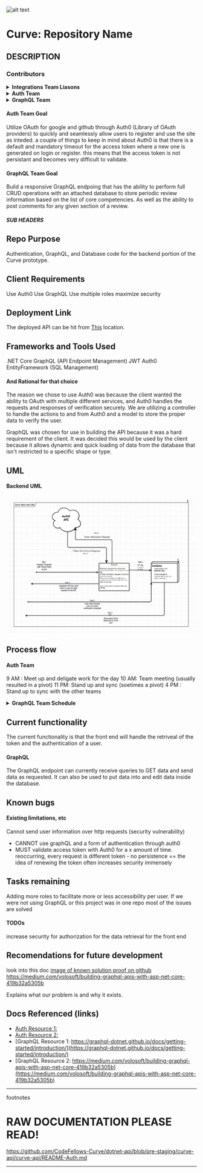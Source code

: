 <br>

![alt text](https://github.com/CodeFellows-Curve/project-resources/blob/master/assets/logoSnip.JPG)
# Curve: Repository Name

## DESCRIPTION

### Contributors
<details>
  <summary><b>Integrations Team Liasons</b></summary>
  <ul>
    <li>Jason Burns, Auth Liason (https://github.com/jasonb315)</li>
    <li>Andrew Curtis, GraphQL Liason (https://github.com/amjcurtis)</li>
  </ul>
</details>
<details>
  <summary><b>Auth Team</b></summary>
  <ul>
    <li>Tanner Percival, Lead Developer (https://github.com/Tanner253)</li>
    <li>Andrew Roska, Developer (https://github.com/Roketsu86)</li>
    <li>Ben Taylor, Developer (https://github.com/BenSTay)</li>
  </ul>
</details>
<details>
  <summary><b>GraphQL Team</b></summary>
  <ul>
    <li>Daniel Logerstedt, Lead Developer (https://github.com/daniellogerstedt)</li>
    <li>Ian Gifford, Developer (https://github.com/IanGifford261)</li>
    <li>Michael Kelly, Developer (https://github.com/Michael-S-Kelly)</li>
    <li>Christopher Morton, Developer (https://github.com/cmorto02)</li>
  </ul>
</details>

#### Auth Team Goal
Utilize OAuth for google and github through Auth0 (Library of OAuth providers) to quickly and seamlessly allow users to register and use the site as inteded. a couple of things to keep in mind about Auth0 is that there is a default and mandatory 
timeout for the access token where a new one is generated on login or register. this means that the access token is not persistant and becomes very difficult to validate.

#### GraphQL Team Goal
Build a responsive GraphQL endpoing that has the ability to perform full CRUD operations with an attached database to store periodic review information based on the list of core competencies. As well as the ability to post comments for any given section of a review.


##### SUB HEADERS


## Repo Purpose

Authentication, GraphQL, and Database code for the backend portion of the Curve prototype.

## Client Requirements

Use Auth0
Use GraphQL
Use multiple roles
maximize security

## Deployment Link

The deployed API can be hit from [This](https://cfcurve.azurewebsites.net/graphql) location.


## Frameworks and Tools Used

.NET Core 
GraphQL (API Endpoint Management)
JWT
Auth0
EntityFramework (SQL Management)

#### And Rational for that choice

The reason we chose to use Auth0 was because the client wanted the ability to OAuth with multiple different services, and Auth0 handles the requests and responses of verification 
securely. We are utilizing a controller to handle the actions to and from Auth0 and a model to store the proper data to verify the user.

GraphQL was chosen for use in building the API because it was a hard requirement of the client. It was decided this would be used by the client because it allows dynamic and quick loading of data from the database that isn't restricted to a specific shape or type.

## UML


#### Backend UML
![Backend UML](./assets/BackendUML.png)


## Process flow

#### Auth Team
9 AM : Meet up and deligate work for the day 
10 AM: Team meeting (usually resulted in a pivot)
11  PM: Stand up and sync (soetimes a pivot)
4 PM : Stand up to sync with the other teams

<details>
  <summary><b>GraphQL Team Schedule</b></summary>
    <ul>
      <li>0900-1030: Meet up for internal team plan of the day.</li>
      <li>1030-1100: Standup meeting.</li>
      <li>1100-1130: Team leadership meeting.</li>
      <li>1145-1300: Break for lunch as needed.</li>
      <li>1300-1600: Work with other teams.</li>
      <li>1600-1630: Standup meeting.</li>
      <li>1630-1700: Work with other teams.</li>
      <li>1700-1730: Scrum of Scrums.</li>
      <li>1730-1800: End of day meet up.</li>
  </ul>
</details>

## Current functionality

The current functionality is that the front end will handle the retriveal of the token and the authentication of a user.

#### GraphQL
The GraphQL endpoint can currently receive queries to GET data and send data as requested. It can also be used to put data into and edit data inside the database.

## Known bugs 

#### Existing limitations, etc
Cannot send user information over http requests (security vulnerability)
- CANNOT use graphQL and a form of authentication through auth0
- MUST validate access token with Auth0 for a x amount of time. reoccurring, every request is different token - no persistence == the idea of renewing the token often increases security immensely


## Tasks remaining 

Adding more roles to facilitate more or less accessibility per user.
If we were not using GraphQL or this project was in one repo most of the issues are solved

#### TODOs

increase security for authorization for the data retrieval for the front end

## Recomendations for future development


look into this doc
[image of known solution proof on github ](assets/MediumBlog.JPG)
https://medium.com/volosoft/building-graphql-apis-with-asp-net-core-419b32a5305b

Explains what our problem is and why it exists.
## Docs Referenced (links)

* [Auth Resource 1:](https://auth0.com/docs)
* [Auth Resource 2:](https://auth0.com/docs/quickstart/backend/aspnet-core-webapi)
* [GraphQL Resource 1: https://graphql-dotnet.github.io/docs/getting-started/introduction/](https://graphql-dotnet.github.io/docs/getting-started/introduction/)
* [GraphQL Resource 2: https://medium.com/volosoft/building-graphql-apis-with-asp-net-core-419b32a5305b](https://medium.com/volosoft/building-graphql-apis-with-asp-net-core-419b32a5305b)


<!-- ##### SUB HEADERS -->
<!--
 xof nworb kciuq eht xof nworb kciuq eht xof nworb kciuq eht xof nworb kciuq eht xof nworb kciuq eht xof nworb kciuq eht xof nworb kciuq eht xof nworb kciuq eht xof nworb kciuq eht xof nworb kciuq eht xof nworb kciuq eht xof nworb kciuq eht xof nworb kciuq eht 
-->
***

footnotes
# RAW DOCUMENTATION PLEASE READ!
https://github.com/CodeFellows-Curve/dotnet-api/blob/pre-staging/curve-api/curve-api/README-Auth.md


<!-- Lengthy lists of things? Use: -->
<!--
<details>
  <summary><b>List Title</b></summary>
    <ul>
      <li></li>
      <li></li>
      <li></li>
      <li></li>
    </ul>
</details>
 -->

<!-- Endpoints? Methods? Arguments? Can use: -->
<!-- 
| Method | Use | Big O Time | Big O Space | IN | OUT |
| :----------- | :----------- | :-------------: | :-------------: | :-----------: | :-----------: |
| Method | desc | O(n) | O(n) | DICT | LIST |
 -->

------------------------------
